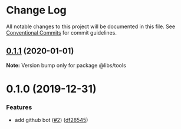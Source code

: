 # Change Log

All notable changes to this project will be documented in this file.
See [Conventional Commits](https://conventionalcommits.org) for commit guidelines.

## [0.1.1](https://github.com/mariusz-kabala/bots/compare/@libs/tools@0.1.0...@libs/tools@0.1.1) (2020-01-01)

**Note:** Version bump only for package @libs/tools





# 0.1.0 (2019-12-31)


### Features

* add github bot ([#2](https://github.com/mariusz-kabala/bots/issues/2)) ([df28545](https://github.com/mariusz-kabala/bots/commit/df2854521613efbde3a072ff44bf4c588cf80026))
